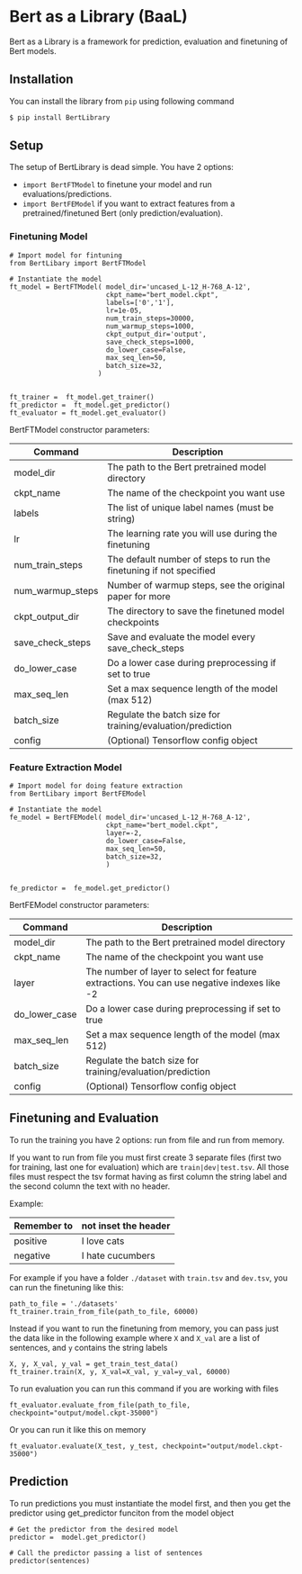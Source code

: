 # Bert as a Library (BaaL)
Bert as a Library is a framework for prediction, evaluation and finetuning of Bert models.

## Installation
You can install the library from `pip` using following command
```sh
$ pip install BertLibrary
```

## Setup
The setup of BertLibrary is dead simple. You have 2 options:
- `import BertFTModel` to finetune your model and run evaluations/predictions.
- `import BertFEModel` if you want to extract features from a pretrained/finetuned Bert (only prediction/evaluation).

### Finetuning Model
```
# Import model for fintuning
from BertLibary import BertFTModel

# Instantiate the model
ft_model = BertFTModel( model_dir='uncased_L-12_H-768_A-12',
                        ckpt_name="bert_model.ckpt",
                        labels=['0','1'],
                        lr=1e-05,
                        num_train_steps=30000,
                        num_warmup_steps=1000,
                        ckpt_output_dir='output',
                        save_check_steps=1000,
                        do_lower_case=False,
                        max_seq_len=50,
                        batch_size=32,
                      )


ft_trainer =  ft_model.get_trainer()
ft_predictor =  ft_model.get_predictor()
ft_evaluator = ft_model.get_evaluator()

```

BertFTModel constructor parameters:

| Command | Description |
| ------ | ------ |
| model_dir | The path to the Bert pretrained model directory  |
| ckpt_name | The name of the checkpoint you want use |
| labels | The list of unique label names (must be string) |
| lr | The learning rate you will use during the finetuning |
| num_train_steps | The default number of steps to run the finetuning if not specified |
| num_warmup_steps | Number of warmup steps, see the original paper for more |
| ckpt_output_dir | The directory to save the finetuned model checkpoints |
| save_check_steps | Save and evaluate the model every save_check_steps |
| do_lower_case | Do a lower case during preprocessing if set to true |
| max_seq_len | Set a max sequence length of the model (max 512) |
| batch_size | Regulate the batch size for training/evaluation/prediction |
| config | (Optional) Tensorflow config object |


### Feature Extraction Model
```
# Import model for doing feature extraction
from BertLibary import BertFEModel

# Instantiate the model
fe_model = BertFEModel( model_dir='uncased_L-12_H-768_A-12',
                        ckpt_name="bert_model.ckpt",
                        layer=-2,
                        do_lower_case=False,
                        max_seq_len=50,
                        batch_size=32,
                        )


fe_predictor =  fe_model.get_predictor()
```

BertFEModel constructor parameters:

| Command | Description |
| ------ | ------ |
| model_dir | The path to the Bert pretrained model directory  |
| ckpt_name | The name of the checkpoint you want use |
| layer | The number of layer to select for feature extractions. You can use negative indexes like -2 |
| do_lower_case | Do a lower case during preprocessing if set to true |
| max_seq_len | Set a max sequence length of the model (max 512) |
| batch_size | Regulate the batch size for training/evaluation/prediction |
| config | (Optional) Tensorflow config object |

## Finetuning and Evaluation
To run the training you have 2 options: run from file and run from memory.

If you want to run from file you must first create 3 separate files (first two for training, last one for evaluation) which are `train|dev|test.tsv`. All those files must respect the tsv format having as first column the string label and the second column the text
with no header.

Example:

| Remember to | not inset the header |
| ------ | ------ |
| positive | I love cats |
| negative | I hate cucumbers |

For example if you have a folder `./dataset` with `train.tsv` and `dev.tsv`, you can run the finetuning like this:
```
path_to_file = './datasets'
ft_trainer.train_from_file(path_to_file, 60000)
```

Instead if you want to run the finetuning from memory, you can pass just the data like in the following example where `X` and `X_val` are a list of sentences, and `y` contains the string labels
```
X, y, X_val, y_val = get_train_test_data()
ft_trainer.train(X, y, X_val=X_val, y_val=y_val, 60000)
```

To run evaluation you can run this command if you are working with files
```
ft_evaluator.evaluate_from_file(path_to_file, checkpoint="output/model.ckpt-35000") 
```

Or you can run it like this on memory
```
ft_evaluator.evaluate(X_test, y_test, checkpoint="output/model.ckpt-35000") 
```

## Prediction
To run predictions you must instantiate the model first, and then you get the predictor using get_predictor funciton from the model object
```
# Get the predictor from the desired model
predictor =  model.get_predictor()

# Call the predictor passing a list of sentences
predictor(sentences)
```
